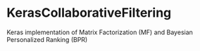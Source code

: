 # KerasCollaborativeFiltering
Keras implementation of Matrix Factorization (MF) and Bayesian Personalized Ranking (BPR)
